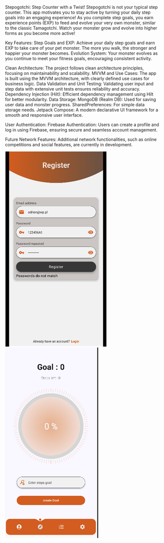 


Stepogotchi: Step Counter with a Twist!
Stepogotchi is not your typical step counter. This app motivates you to stay active by turning your daily step goals into an engaging experience! As you complete step goals, you earn experience points (EXP) to feed and evolve your very own monster, similar to the classic Tamagotchi. Watch your monster grow and evolve into higher forms as you become more active!

Key Features:
Step Goals and EXP: Achieve your daily step goals and earn EXP to take care of your pet monster. The more you walk, the stronger and happier your monster becomes.
Evolution System: Your monster evolves as you continue to meet your fitness goals, encouraging consistent activity.


Clean Architecture: The project follows clean architecture principles, focusing on maintainability and scalability.
MVVM and Use Cases: The app is built using the MVVM architecture, with clearly defined use cases for business logic.
Data Validation and Unit Testing: Validating user input and step data with extensive unit tests ensures reliability and accuracy.
Dependency Injection (Hilt): Efficient dependency management using Hilt for better modularity.
Data Storage:
MongoDB (Realm DB): Used for saving user data and monster progress.
SharedPreferences: For simple data storage needs.
Jetpack Compose: A modern declarative UI framework for a smooth and responsive user interface.

User Authentication:
Firebase Authentication: Users can create a profile and log in using Firebase, ensuring secure and seamless account management.

Future Network Features:
Additional network functionalities, such as online competitions and social features, are currently in development.

![app](app/src/main/res/drawable/screenshot1.png)
![app](app/src/main/res/drawable/screenshot2.png)